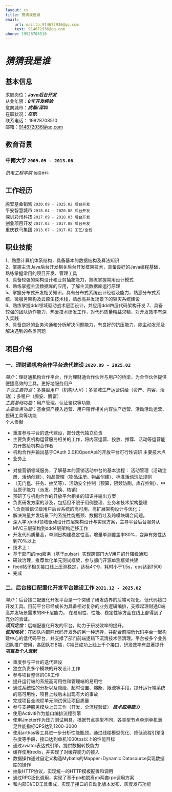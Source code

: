 ```yaml
---
layout: cv
title: 猜猜我是谁
email: 
    url: mailto:914672936@qq.com
    text: 914672936@qq.com
phone: 19928708510
---
```

# ___猜猜我是谁___


## 基本信息
求职岗位：___Java后台开发___ <br>
从业年限：___8年开发经验___ <br>
意向城市：___成都/深圳___ <br>
在职状况：___在职___ <br>
联系电话： 19928708510 <br>
邮箱：914672936@qq.com

## 教育背景

### __中南大学__  `2009.09 - 2013.06`
_机电工程学院_  `统招本科`


## 工作经历

腾安基金销售  `2020.09 - 2025.02 后台开发` <br>
平安智慧城市  `2018.04 - 2020.08 后台开发` <br>
深圳彩讯科技  `2017.09 - 2018.03 后台开发` <br>
创业项目开发  `2017.03 - 2017.08 后台开发` <br>
重庆铁马集团  `2013.07 - 2017.02 工艺/全栈` <br>


## 职业技能

1、熟悉计算机体系结构，具备基本的数据结构及算法知识 <br>
2、掌握主流Java后台开发相关后台开发框架技术，具备良好的Java编程基础，熟练掌握常用的项目开发、管理工具 <br>
3、具备较强的架构设计和业务抽象能力，熟练掌握常用设计模式 <br>
4、熟练掌握主流数据库的应用，了解主流数据库运行原理 <br>
5、掌握分布式开发相关知识，具有分布式系统设计经验及能力，熟悉分布式系统、微服务架构及云原生技术栈，熟悉高并发场景下的容灾系统建设 <br>
6、熟练掌握ddd领域驱动战术层面设计，并应用ddd四层代码架构开发
7、具备较强的团队协作能力，热爱技术研发工作，对代码质量精益求精，对开发效率有深入实践 <br>
8、具备良好的业务沟通和分析解决问题能力，有良好的抗压能力，能主动发现及解决遇到的各类问题 <br>


## 项目介绍


### __一、理财通机构合作平台迭代建设__ `2020.09 - 2025.02`

_简介_：理财通机构合作平台，作为理财通合作伙伴与用户的桥梁，为合作伙伴提供便捷高效的工具，更好地服务用户<br>
_平台主要特点_：多类型用户（机构/大V）；多领域生产运营供给（资产、内容、活动）；多租户（腾安、腾富）<br>
_主要基础功能_：用户管理，认证鉴权等功能<br>
_主要业务功能_：基金资产接入运营、用户陪伴相关内容生产运营、活动活动运营、投研工具等功能<br>
个人贡献<br>
- 重度参与平台的迭代建设，部分迭代独立负责
- 主要负责机构运营服务相关的工作，将内容运营、投放、推荐、活动等运营能力开放给机构合作者
- 机构合作并输出基于OAuth 2.0和OpenApi的开放平台可行性调研
主要技术点<br>
- 业务上
- 
- 对接营销领域服务，了解基本的营销活动中台的基本流程： 活动管理（活动注册、活动创建）、物品管理（物品注册、物品创建）、标准活动玩法规则
- （无门槛、任务、抽奖等）、活动安全控制（预算，限频防刷，库存控制）、中台原子能力（派发、兑换、核销）
- 预研了与机构合作的开放平台相关的知识并输出方案
- 负责研发方案的涉及，包括但不限于用例整理、业务和技术架构整理
- 1.负责微信亿级用户后台系统的高可用、高扩展架构设计与优化；
- 解决海量并发场景下的系统性能瓶颈、数据吞吐及跨模块耦合问题。
- 深入学习ddd领域驱动设计四层架构设计与实现方案，主导平台后台服务从MVC三层架构到ddd4层架构迁移工作
- 开发代码质量高，单测日构建稳定性高，增量单测覆盖率80%，变异有效性达到70%以上
- 技术上：
- 基于部门的mq服务（基于pulsar）实现跨部门大V用户的升降级通知<br>
- 研效治理，推荐优化单元测试框架，参与部门开源单测框架共建<br>
- feed帖子相关接口线上压测稳定，达标4个9，耗时小于1.5s，qps达到1500
- 完成


### __二、后台接口配置化开发平台建设工作__ `2021.12 - 2025.02`

_简介_：后台接口配置化开发平台是一个突破了研发边界的后端可视化、低代码接口开发工具。目前平台已经成长为具备相对复杂的业务逻辑编排，支撑起理财通C端高并发场景需求的BFF层能力，
在易用性、性能、稳定性等方面在线上都得到了充分的验证。
<br>
___项目定位___：后端配置化开发的平台，助力于研发效率的提升。<br>
___使用现状___：在团队内部除代码开发外的另一种选择，并配合前端低代码平台一起构建中心的低代码平台，并支撑了部门前端逻辑下沉清技术债清理。平台被多个业务团队推广使用，各团队在B端，C端已成功上线上千个接口，研发效率有显著提升<br>
___项目及个人贡献___
- 重度参与平台的迭代建设
- 独立负责多个模块的开发设计工作
- 参与项目整体的CR工作
- 提升运行端的系统高可用性和管理端的易用性
- 通过系统性的分析以及降级、超时设置、熔断、限流等手段，提升运行端系统的高可用性，项目上线后未出现有大的事故
- 完成项目全流程单元测试保证项目质量
- 参与支持服务模块上云工作（开发、全流程验证）
___技术应用能力___
- 使用Activiti作为接口编排流程引擎
- 使用Jmeter作为压力测试用具，根据节点类型不同，各类型节点单测单机满足性能指标QPS达到1200-3000
- 使用arthas等工具进一步分析性能瓶颈，通过线程模型优化、降低流程引擎复杂度等手段，接口达到单机1000tps以上的性能目标
- 通过aviator表达式引擎，提供数据转换能力
- 缓存使用redis，并实现了对缓存能力的接入
- 数据操作通过自定义构造Mybatis的Mapper+Dynamic Datasource实现数据库的操作
- 抽象HTTP协议，实现统一的HTTP模板配置和调用
- 通过RPC泛化调用，实现了基于pb和脱离pb两套rpc调用方案
- 和内部CI/CD工具集成，实现了接口的自动化版本发布、灰度发布功能

